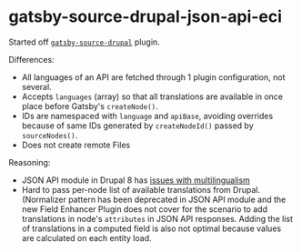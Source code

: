 # gatsby-source-drupal-json-api-eci

Started off [`gatsby-source-drupal`](https://www.gatsbyjs.org/packages/gatsby-source-drupal/) plugin.

Differences:

- All languages of an API are fetched through 1 plugin configuration, not several.
- Accepts `languages` (array) so that all translations are available in once place before Gatsby's `createNode()`.
- IDs are namespaced with `language` and `apiBase`, avoiding overrides because of same IDs generated by `createNodeId()` passed by `sourceNodes()`.
- Does not create remote Files

Reasoning:

- JSON API module in Drupal 8 has [issues with multilingualism](https://www.drupal.org/project/issues/jsonapi?text=translations&status=Open&priorities=All&categories=All&version=All&component=All)
- Hard to pass per-node list of available translations from Drupal. (Normalizer pattern has been deprecated in JSON API module and the new Field Enhancer Plugin does not cover for the scenario to add translations in node's `attributes` in JSON API responses. Adding the list of translations in a computed field is also not optimal because values are calculated on each entity load.
